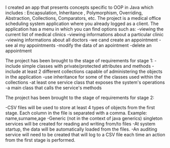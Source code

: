 I created an app that presents concepts specific to OOP in Java which includes : 
Encapsulation, Inheritance , Polymorphism, Overriding, Abstraction, Collections, 
Comparators, etc. The project is a medical office scheduling system application 
where you already logged as a client. The application has a menu in which you can
find options such as: 
  -viewing the current list of medical clinics 
  -viewing informations about a particular clinic 
  -viewing informations about all doctors 
  -we cand create an appointment 
  -see al my appointments 
  -modify the data of an apointment 
  -delete an appointment

The project has been brought to the stage of requirements for stage 1:
  -include simple classes with private/protected attributes and methods
  -include at least 2 different collections capable of administering the objects in the application
  -use inheritance for some of the classes used within the collections
  -at least one service class that exposes the system's operations
  -a main class that calls the service's methods
  
 
 
The project has been brought to the stage of requirements for stage 2:

  -CSV files will be used to store at least 4 types of objects from the first stage. Each column in the file is separated with a comma. Example: name,surname,age
  -Generic (not in the context of java generics) singleton services will be created for reading and writing from/to files
  -At system startup, the data will be automatically loaded from the files.
  -An auditing service will need to be created that will log to a CSV file each time an action from the first stage is performed.
